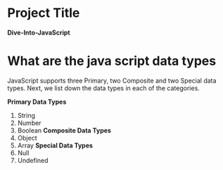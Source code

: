 # Project Title
**Dive-Into-JavaScript**

# What are the java script data types

JavaScript supports three Primary, two Composite and two Special data types. Next, we list down the data types in each of the categories.

**Primary Data Types**
  1. String
  2. Number
  3. Boolean
**Composite Data Types**
  1. Object
  2. Array
**Special Data Types**
  1. Null
  2. Undefined